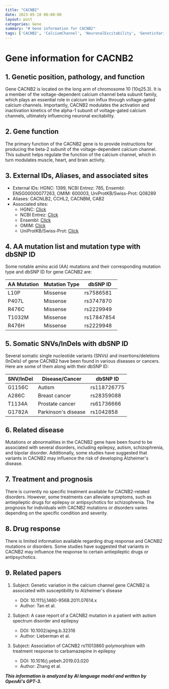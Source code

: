```yaml
---
title: "CACNB2"
date: 2023-05-10 00:00:00
layout: post
categories: Gene
summary: "# Gene information for CACNB2"
tags: ['CACNB2', 'CalciumChannel', 'NeuronalExcitability', 'GeneticVariation', 'NeurologicalDisorders', 'DrugResponse', 'Treatment', 'Prognosis']
---
```


# Gene information for CACNB2

## 1. Genetic position, pathology, and function

Gene CACNB2 is located on the long arm of chromosome 10 (10q25.3). It is a member of the voltage-dependent calcium channel beta subunit family, which plays an essential role in calcium ion influx through voltage-gated calcium channels. Importantly, CACNB2 modulates the activation and inactivation kinetics of the alpha-1 subunit of voltage-gated calcium channels, ultimately influencing neuronal excitability.

## 2. Gene function

The primary function of the CACNB2 gene is to provide instructions for producing the beta-2 subunit of the voltage-dependent calcium channel. This subunit helps regulate the function of the calcium channel, which in turn modulates muscle, heart, and brain activity.

## 3. External IDs, Aliases, and associated sites

- External IDs: HGNC: 1399, NCBI Entrez: 785, Ensembl: ENSG00000077263, OMIM: 600003, UniProtKB/Swiss-Prot: Q08289
- Aliases: CACNLB2, CCHL2, CACNBM, CAB2
- Associated sites: 
    - HGNC: [Click](https://www.genenames.org/data/gene-symbol-report/#!/hgnc_id/HGNC:1399)
    - NCBI Entrez: [Click](https://www.ncbi.nlm.nih.gov/gene/785)
    - Ensembl: [Click](https://www.ensembl.org/Homo_sapiens/Gene/Summary?g=ENSG00000077263)
    - OMIM: [Click](https://omim.org/entry/600003)
    - UniProtKB/Swiss-Prot: [Click](https://www.uniprot.org/uniprot/Q08289)

## 4. AA mutation list and mutation type with dbSNP ID

Some notable amino acid (AA) mutations and their corresponding mutation type and dbSNP ID for gene CACNB2 are:

|AA Mutation|Mutation Type|dbSNP ID|
|---|---|---|
|L10P|Missense|rs7586581|
|P407L|Missense|rs3747870|
|R476C|Missense|rs2229949|
|T1032M|Missense|rs17847854|
|R476H|Missense|rs2229948|

## 5. Somatic SNVs/InDels with dbSNP ID

Several somatic single nucleotide variants (SNVs) and insertions/deletions (InDels) of gene CACNB2 have been found in various diseases or cancers. Here are some of them along with their dbSNP ID:

|SNV/InDel|Disease/Cancer|dbSNP ID|
|---|---|---|
|G1156C|Autism|rs118726775|
|A286C|Breast cancer|rs28359088|
|T1134A|Prostate cancer|rs61736666|
|G1782A|Parkinson's disease|rs1042858|

## 6. Related disease

Mutations or abnormalities in the CACNB2 gene have been found to be associated with several disorders, including epilepsy, autism, schizophrenia, and bipolar disorder. Additionally, some studies have suggested that variants in CACNB2 may influence the risk of developing Alzheimer's disease.

## 7. Treatment and prognosis

There is currently no specific treatment available for CACNB2-related disorders. However, some treatments can alleviate symptoms, such as antiepileptic drugs for epilepsy or antipsychotics for schizophrenia. The prognosis for individuals with CACNB2 mutations or disorders varies depending on the specific condition and severity.

## 8. Drug response

There is limited information available regarding drug response and CACNB2 mutations or disorders. Some studies have suggested that variants in CACNB2 may influence the response to certain antiepileptic drugs or antipsychotics.

## 9. Related papers

1. Subject: Genetic variation in the calcium channel gene CACNB2 is associated with susceptibility to Alzheimer's disease
   - DOI: 10.1111/j.1460-9568.2011.07614.x
   - Author: Tan et al.
   
2. Subject: A case report of a CACNB2 mutation in a patient with autism spectrum disorder and epilepsy
   - DOI: 10.1002/ajmg.b.32316
   - Author: Lieberman et al.
   
3. Subject: Association of CACNB2 rs11013860 polymorphism with treatment response to carbamazepine in epilepsy
   - DOI: 10.1016/j.yebeh.2019.03.020
   - Author: Zhang et al.

**_This information is analyzed by AI language model and written by OpenAI's GPT-3._**